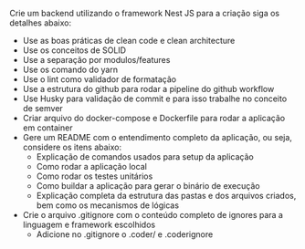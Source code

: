 Crie um backend utilizando o framework Nest JS para a criação siga os detalhes abaixo: 
- Use as boas práticas de clean code e clean architecture
- Use os conceitos de SOLID
- Use a separação por modulos/features
- Use os comando do yarn 
- Use o lint como validador de formatação 
- Use a estrutura do github para rodar a pipeline do github workflow
- Use Husky para validação de commit e para isso trabalhe no conceito de semver
- Criar arquivo do docker-compose e Dockerfile para rodar a aplicação em container 
- Gere um README com o entendimento completo da aplicação, ou seja, considere os itens abaixo: 
  - Explicação de comandos usados para setup da aplicação
  - Como rodar a aplicação local 
  - Como rodar os testes unitários 
  - Como buildar a aplicação para gerar o binário de execução 
  - Explicação completa da estrutura das pastas e dos arquivos criados, bem como os mecanismos de lógicas 
- Crie o arquivo .gitignore com o conteúdo completo de ignores para a linguagem e framework escolhidos
  - Adicione no .gitignore o .coder/ e .coderignore